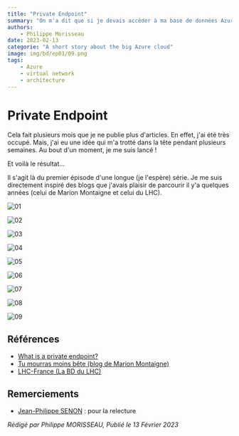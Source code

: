 ```yaml
---
title: "Private Endpoint"
summary: "On m'a dit que si je devais accéder à ma base de données Azure, je devais mettre en place un private endpoint. Mais qu'est-ce que c'est un private endpoint ?"
authors:
    - Philippe Morisseau
date: 2023-02-13
categorie: "A short story about the big Azure cloud"
image: img/bd/ep01/09.png
tags:
    - Azure
    - virtual network
    - architecture
---
```


# Private Endpoint

Cela fait plusieurs mois que je ne publie plus d'articles. En effet, j'ai été très occupé. Mais, j'ai eu une idée qui m'a trotté dans la tête pendant plusieurs semaines. Au bout d'un moment, je me suis lancé !

Et voilà le résultat…

Il s'agit là du premier épisode d'une longue (je l'espère) série. Je me suis directement inspiré des blogs que j'avais plaisir de parcourir il y'a quelques années (celui de Marion Montaigne et celui du LHC).

![01](../../img/bd/ep01/01.png)

![02](../../img/bd/ep01/02.png)

![03](../../img/bd/ep01/03.png)

![04](../../img/bd/ep01/04.png)

![05](../../img/bd/ep01/05.png)

![06](../../img/bd/ep01/06.png)

![07](../../img/bd/ep01/07.png)

![08](../../img/bd/ep01/08.png)

![09](../../img/bd/ep01/09.png)

## Références

- [What is a private endpoint?](https://learn.microsoft.com/en-us/azure/private-link/private-endpoint-overview?WT.mc_id=AZ-MVP-5004832)
- [Tu mourras moins bête (blog de Marion Montaigne)](http://tumourrasmoinsbete.blogspot.com/)
- [LHC-France (La BD du LHC)](https://www.lhc-france.fr/spip.php?article689)

## Remerciements

- [Jean-Philippe SENON](https://www.linkedin.com/in/jeanphilippesenon/) : pour la relecture

_Rédigé par Philippe MORISSEAU, Publié le 13 Février 2023_